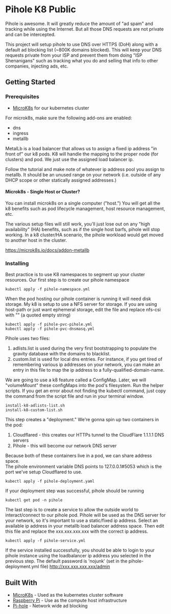 # Pihole K8 Public

Pihole is awesome.  It will greatly reduce the amount of "ad spam" and tracking while 
using the Internet.  But all those DNS requests are not private and can be intercepted.

This project will setup pihole to use DNS over HTTPS (DoH) along with a default 
ad blocking list (~800K domains blocked).  This will keep your DNS requests private
from your ISP and prevent them from doing "ISP Shenanigans" such as tracking what you 
do and selling that info to other companies, injecting ads, etc.

## Getting Started
### Prerequisites

- [MicroK8s](https://microk8s.io/) for our kubernetes cluster

For microk8s, make sure the following add-ons are enabled:
- dns
- ingress
- metallb

MetalLb is a load balancer that allows us to assign a fixed ip address 
"in front of" our k8 pods.  K8 will handle the mapping to the proper 
node (for clusters) and pod.  We just use the assigned load balancer ip.

Follow the tutorial and make note of whatever ip address pool you assign to 
metallb.  It should be an unused range on your network (i.e. outside of any
DHCP scope or other statically assigned addresses.)

#### Microk8s - Single Host or Cluster?
You can install microk8s on a single computer ("host.")  You will get all the
k8 benefits such as pod lifecycle management, host resource management, etc.

The various setup files will still work, you'll just lose out on any "high availability" (HA)
benefits, such as if the single host barfs, pihole will stop working.  In a k8 cluster/HA 
scenario, the pihole workload would get moved to another host in the cluster.

https://microk8s.io/docs/addon-metallb

### Installing

Best practice is to use K8 namespaces to segment up your cluster resources. Our 
first step is to create our pihole namespace

    kubectl apply -f pihole-namespace.yml

When the pod hosting our pihole container is running it will need disk storage. 
My k8 is setup to use a NFS server for storage.  If you are using host-path or 
just want ephemeral storage, edit the file and replace nfs-csi with "" (a quoted empty string)

    kubectl apply -f pihole-pvc-pihole.yml
    kubectl apply -f pihole-pvc-dnsmasq.yml

Pihole uses two files:
1. adlists.list is used during the very first bootstrapping to populate the gravity database
with the domains to blacklist.
2. custom.list is used for local dns entries.  For instance, if you get tired of 
remembering various ip addresses on your network, you can make an entry in this file
to map the ip address to a fully-qualified-domain-name.

We are going to use a k8 feature called a ConfigMap.  Later, we will "volumeMount" these
configMaps into the pod's filesystem.  Run the helper scripts.  If you get an error 
about not finding the kubectl command, just copy the command from the script file and
run in your terminal window.

    install-k8-adlists-list.sh
    install-k8-custom-list.sh

This step creates a "deployment."  We're gonna spin up two containers in the pod:
1. Cloudflared - this creates our HTTPs tunnel to the CloudFlare 1.1.1.1 DNS servers
2. Pihole - this will become our network DNS server

Because both of these containers live in a pod, we can share address space.  
The pihole environment variable DNS points to 127.0.0.1#5053 which is the 
port we've setup Cloudflared to use. 

    kubectl apply -f pihole-deployment.yaml

If your deployment step was successful, pihole should be running 

    kubectl get pod -n pihole

The last step is to create a service to allow the outside world to 
interact/connect to our pihole pod.  Pihole will be used as the DNS
server for your network, so it's important to use a static/fixed ip 
address.  Select an available ip address in your metallb load balancer
address space.  Then edit this file and replace the xxx.xxx.xxx.xxx with
the correct ip address.

    kubectl apply -f pihole-service.yml

If the service installed successfully, you should be able to login to 
your pihole instance using the loadbalancer ip address you selected in the
previous step.  The default password is 'nojunk' (set in the pihole-deployment.yml file)
http://xxx.xxx.xxx.xxx/admin

## Built With

  - [MicroK8s](https://microk8s.io/) - Used as the kubernetes cluster software
  - [Raspberry Pi](https://www.raspberrypi.com/) - Use as the compute host infrastructure
  - [Pi-hole](https://pi-hole.net/) - Network wide ad blocking
